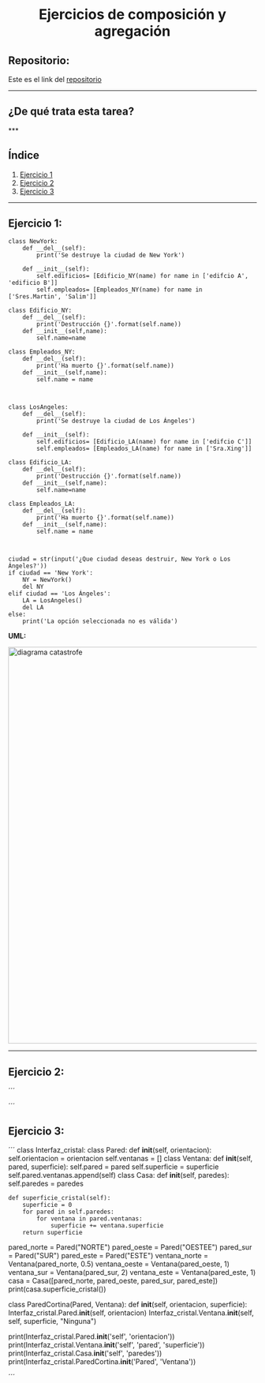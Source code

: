 <h1 align="center">	Ejercicios de composición y agregación</h1>

<h2>Repositorio:</h2>

Este es el link del [repositorio](https://github.com/albabernal03/ejercicios_agregacion_y_composicion)

***
<h2>¿De qué trata esta tarea?</h2>
***

## Índice 

1. [Ejercicio 1](#id1)
2. [Ejercicio 2](#id2)
3. [Ejercicio 3](#id3)

***


## Ejercicio 1:<a name="id1"></a>

```
class NewYork:
    def __del__(self):
        print('Se destruye la ciudad de New York')
    
    def __init__(self):
        self.edificios= [Edificio_NY(name) for name in ['edifcio A', 'edificio B']]
        self.empleados= [Empleados_NY(name) for name in ['Sres.Martin', 'Salim']]

class Edificio_NY:
    def __del__(self):
        print('Destrucción {}'.format(self.name))
    def __init__(self,name):
        self.name=name

class Empleados_NY:
    def __del__(self):
        print('Ha muerto {}'.format(self.name)) 
    def __init__(self,name):
        self.name = name



class LosAngeles:
    def __del__(self):
        print('Se destruye la ciudad de Los Ángeles')
    
    def __init__(self):
        self.edificios= [Edificio_LA(name) for name in ['edifcio C']]
        self.empleados= [Empleados_LA(name) for name in ['Sra.Xing']]

class Edificio_LA:
    def __del__(self):
        print('Destrucción {}'.format(self.name))
    def __init__(self,name):
        self.name=name

class Empleados_LA:
    def __del__(self):
        print('Ha muerto {}'.format(self.name)) 
    def __init__(self,name):
        self.name = name



ciudad = str(input('¿Que ciudad deseas destruir, New York o Los Ángeles?'))
if ciudad == 'New York':
    NY = NewYork()
    del NY
elif ciudad == 'Los Ángeles':
    LA = LosAngeles()
    del LA
else:
    print('La opción seleccionada no es válida')

```

**UML:**

<img width="804" alt="diagrama catastrofe" src="https://user-images.githubusercontent.com/91721875/160852850-2d2ba61f-b223-4bd8-bc70-31b5487c4be2.png">



***


## Ejercicio 2:<a name="id2"></a>

´´´

´´´

## Ejercicio 3:<a name="id3"></a>


´´´
class Interfaz_cristal:
  class Pared:
    def __init__(self, orientacion):
        self.orientacion = orientacion
        self.ventanas = []
  class Ventana:
    def __init__(self, pared, superficie):
        self.pared = pared
        self.superficie = superficie
        self.pared.ventanas.append(self)
  class Casa:
    def __init__(self, paredes):
        self.paredes = paredes

    def superficie_cristal(self):
        superficie = 0
        for pared in self.paredes:
            for ventana in pared.ventanas:
                superficie += ventana.superficie
        return superficie

  pared_norte = Pared("NORTE")
  pared_oeste = Pared("OESTEE")
  pared_sur = Pared("SUR")
  pared_este = Pared("ESTE")
  ventana_norte = Ventana(pared_norte, 0.5)
  ventana_oeste = Ventana(pared_oeste, 1)
  ventana_sur = Ventana(pared_sur, 2)
  ventana_este = Ventana(pared_este, 1)
  casa = Casa([pared_norte, pared_oeste, pared_sur, pared_este])
  print(casa.superficie_cristal())
  
  class ParedCortina(Pared, Ventana):
    def __init__(self, orientacion, superficie):
      Interfaz_cristal.Pared.__init__(self, orientacion)
      Interfaz_cristal.Ventana.__init__(self, self, superficie, "Ninguna")

print(Interfaz_cristal.Pared.__init__('self', 'orientacion'))
print(Interfaz_cristal.Ventana.__init__('self', 'pared', 'superficie'))
print(Interfaz_cristal.Casa.__init__('self', 'paredes'))
print(Interfaz_cristal.ParedCortina.__init__('Pared', 'Ventana'))


´´´

